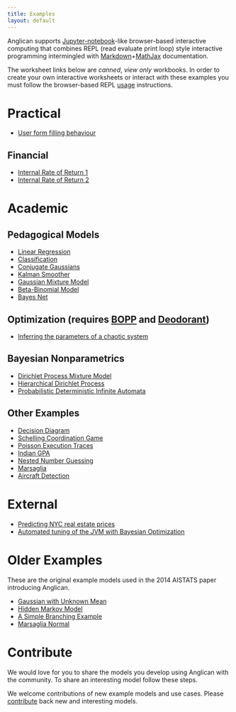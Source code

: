 ```yaml
---
title: Examples
layout: default
---
```


Anglican supports [Jupyter-notebook](http://jupyter.org)-like
browser-based interactive computing that combines REPL (read evaluate print loop) style
interactive programming intermingled with
[Markdown](http://daringfireball.net/projects/markdown/syntax)+[MathJax](https://www.mathjax.org/)
documentation.  

The worksheet links below are _canned_, _view only_ workbooks.  In
order to create your own interactive worksheets or interact with these examples
you must follow the browser-based REPL [usage](../usage) instructions.

# Practical 

- [User form filling behaviour](viewer/?worksheet=practical/faithful_user)

## Financial

- [Internal Rate of Return 1](viewer/?worksheet=irr-1)
- [Internal Rate of Return 2](viewer/?worksheet=irr-2)

# Academic

## Pedagogical Models

- [Linear Regression](viewer/?worksheet=linear_regression)
- [Classification](viewer/?worksheet=classification)
- [Conjugate Gaussians](viewer/?worksheet=gaussian-posteriors)
- [Kalman Smoother](viewer/?worksheet=kalman)
- [Gaussian Mixture Model](viewer/?worksheet=gmm-iris)
- [Beta-Binomial Model](viewer/?worksheet=pencil-factory)
- [Bayes Net](viewer/?worksheet=bayes-net)

## Optimization (requires [BOPP](https://github.com/probprog/bopp) and [Deodorant](https://github.com/probprog/deodorant))
- [Inferring the parameters of a chaotic system](viewer/?source=github&user=probprog&repo=bopp&path=worksheets/chaos.clj)

## Bayesian Nonparametrics

- [Dirichlet Process Mixture Model](viewer/?worksheet=nonparametrics/dp-mixture-model)
- [Hierarchical Dirichlet Process](viewer/?worksheet=nonparametrics/hdp)
- [Probabilistic Deterministic Infinite Automata](viewer/?worksheet=nonparametrics/pdia)

## Other Examples

- [Decision Diagram](viewer/?worksheet=decision-diagram)
- [Schelling Coordination Game](viewer/?worksheet=coordination-game)
- [Poisson Execution Traces](viewer/?worksheet=poisson-trace)
- [Indian GPA](viewer/?worksheet=indian-gpa)
- [Nested Number Guessing](viewer/?worksheet=nested-number-guessing)
- [Marsaglia](viewer/?worksheet=marsaglia)
- [Aircraft Detection](viewer/?worksheet=aircraft)
<!-- - [Birthday](http://www.robots.ox.ac.uk/~fwood/anglican/examples/viewer/?worksheet=birthday)-->

<!-- - [Maximum Likelihood for Logistic Regression](http://www.robots.ox.ac.uk/~fwood/anglican/examples/viewer/?worksheet=logistic-regression-iris) -->


# External 

- [Predicting NYC real estate prices](http://blog.fastforwardlabs.com/2017/03/15/predicting-nyc-real-estate-prices-with-probabilistic-programming.html)
- [Automated tuning of the JVM with Bayesian Optimization](https://yetanothermathprogrammingconsultant.blogspot.com/2016/09/automated-tuning-of-jvm-with-bayesian.html)

# Older Examples

These are the original example models used in the 2014 AISTATS paper introducing Anglican.

- [Gaussian with Unknown Mean](viewer/?worksheet=aistats/gaussian-aistats)
- [Hidden Markov Model](viewer/?worksheet=aistats/hmm-aistats)
- [A Simple Branching Example](viewer/?worksheet=aistats/branching-aistats)
- [Marsaglia Normal](viewer/?worksheet=aistats/marsaglia-aistats)
<!-- - [Chinese Restaurant Process](http://www.robots.ox.ac.uk/~fwood/anglican/examples/viewer/?worksheet=aistats/crp-aistats) -->


# Contribute

We would love for you to share the models you develop using Anglican 
with the community.  To share an interesting model follow these steps.

We welcome contributions of new example models and use cases.  Please
 [contribute](../contribute) back new and interesting models.



<!--
# Simple Introductory Examples

- [Addition](sum_equals/index.html)
- [Birthday](birthday/index.html)
- [Gaussian With Unknown Mean](gaussian_unknown_mean/index.html)
- [American and Indian GPA](american_indian_gpa/index.html)

# Common Statistics Models

- [Bayes Net](bayes_net/index.html)
- [Hidden Semi Markov Model](hsmm/index.html)
- [Linear Regression](linear_regression/index.html)
- [Logistic Regression](logistic_regression/index.html)
- [Kalman Filter](kalman_filter/index.html)
- [Bayesian Neural Net](neural_net/index.html)

# Bayesian Nonparametrics

- [Dirichlet Process Mixture Model](dp_mixture_model/index.html)

# Program Your Own

- [Marsaglia](marsaglia/index.html)
- [Influence Diagram](influence_diagram/index.html)

# Advanced

- [Arithmetic Functions Induction](arithmetic_functions/index.html)
- [Automata Structure Learning](pdia/index.html)-->
